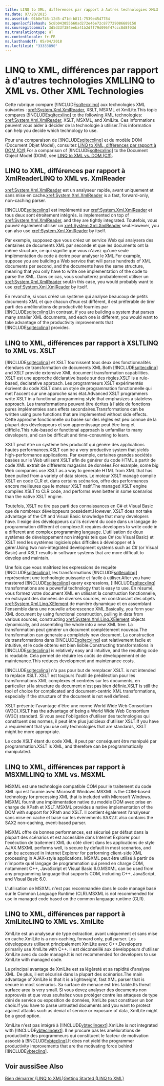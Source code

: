 ```yaml
---
title: LINQ to XML, différences par rapport à Autres technologies XML3
ms.date: 07/20/2015
ms.assetid: 01b8e746-12d3-471d-b811-7539e4547784
ms.openlocfilehash: 5c8b043055660ad272e46e72c877729086689158
ms.sourcegitcommit: 3d5d33f384eeba41b2dff79d096f47ccc8d8f03d
ms.translationtype: HT
ms.contentlocale: fr-FR
ms.lasthandoff: 05/04/2018
ms.locfileid: "33333890"
---
```

# <a name="linq-to-xml-vs-other-xml-technologies"></a><span data-ttu-id="cc526-102">LINQ to XML, différences par rapport à d'autres technologies XML</span><span class="sxs-lookup"><span data-stu-id="cc526-102">LINQ to XML vs. Other XML Technologies</span></span>
<span data-ttu-id="cc526-103">Cette rubrique compare [!INCLUDE[sqltecxlinq](~/includes/sqltecxlinq-md.md)] aux technologies XML suivantes : <xref:System.Xml.XmlReader>, XSLT, MSXML et XmlLite.</span><span class="sxs-lookup"><span data-stu-id="cc526-103">This topic compares [!INCLUDE[sqltecxlinq](~/includes/sqltecxlinq-md.md)] to the following XML technologies: <xref:System.Xml.XmlReader>, XSLT, MSXML, and XmlLite.</span></span> <span data-ttu-id="cc526-104">Ces informations peuvent vous aider à décider de la technologie à utiliser.</span><span class="sxs-lookup"><span data-stu-id="cc526-104">This information can help you decide which technology to use.</span></span>  
  
 <span data-ttu-id="cc526-105">Pour une comparaison de [!INCLUDE[sqltecxlinq](~/includes/sqltecxlinq-md.md)] et du modèle DOM (Document Objet Model), consultez [LINQ to XML, différences par rapport à DOM (C#)](../../../../csharp/programming-guide/concepts/linq/linq-to-xml-vs-dom.md).</span><span class="sxs-lookup"><span data-stu-id="cc526-105">For a comparison of [!INCLUDE[sqltecxlinq](~/includes/sqltecxlinq-md.md)] to the Document Object Model (DOM), see [LINQ to XML vs. DOM (C#)](../../../../csharp/programming-guide/concepts/linq/linq-to-xml-vs-dom.md).</span></span>  
  
## <a name="linq-to-xml-vs-xmlreader"></a><span data-ttu-id="cc526-106">LINQ to XML, différences par rapport à XmlReader</span><span class="sxs-lookup"><span data-stu-id="cc526-106">LINQ to XML vs. XmlReader</span></span>  
 <span data-ttu-id="cc526-107"><xref:System.Xml.XmlReader> est un analyseur rapide, avant uniquement et sans mise en cache.</span><span class="sxs-lookup"><span data-stu-id="cc526-107"><xref:System.Xml.XmlReader> is a fast, forward-only, non-caching parser.</span></span>  
  
 [!INCLUDE[sqltecxlinq](~/includes/sqltecxlinq-md.md)]<span data-ttu-id="cc526-108"> est implémenté sur <xref:System.Xml.XmlReader> et tous deux sont étroitement intégrés.</span><span class="sxs-lookup"><span data-stu-id="cc526-108"> is implemented on top of <xref:System.Xml.XmlReader>, and they are tightly integrated.</span></span> <span data-ttu-id="cc526-109">Toutefois, vous pouvez également utiliser un <xref:System.Xml.XmlReader> seul.</span><span class="sxs-lookup"><span data-stu-id="cc526-109">However, you can also use <xref:System.Xml.XmlReader> by itself.</span></span>  
  
 <span data-ttu-id="cc526-110">Par exemple, supposez que vous créez un service Web qui analysera des centaines de documents XML par seconde et que les documents ont la même structure, ce qui signifie que vous n'avez qu'une seule implémentation du code à écrire pour analyser le XML.</span><span class="sxs-lookup"><span data-stu-id="cc526-110">For example, suppose you are building a Web service that will parse hundreds of XML documents per second, and the documents have the same structure, meaning that you only have to write one implementation of the code to parse the XML.</span></span> <span data-ttu-id="cc526-111">Dans ce cas, vous souhaiterez probablement utiliser un <xref:System.Xml.XmlReader> seul.</span><span class="sxs-lookup"><span data-stu-id="cc526-111">In this case, you would probably want to use <xref:System.Xml.XmlReader> by itself.</span></span>  
  
 <span data-ttu-id="cc526-112">En revanche, si vous créez un système qui analyse beaucoup de petits documents XML et que chacun d’eux est différent, il est préférable de tirer parti des améliorations de productivité fournies par [!INCLUDE[sqltecxlinq](~/includes/sqltecxlinq-md.md)].</span><span class="sxs-lookup"><span data-stu-id="cc526-112">In contrast, if you are building a system that parses many smaller XML documents, and each one is different, you would want to take advantage of the productivity improvements that [!INCLUDE[sqltecxlinq](~/includes/sqltecxlinq-md.md)] provides.</span></span>  
  
## <a name="linq-to-xml-vs-xslt"></a><span data-ttu-id="cc526-113">LINQ to XML, différences par rapport à XSLT</span><span class="sxs-lookup"><span data-stu-id="cc526-113">LINQ to XML vs. XSLT</span></span>  
 <span data-ttu-id="cc526-114">[!INCLUDE[sqltecxlinq](~/includes/sqltecxlinq-md.md)] et XSLT fournissent tous deux des fonctionnalités étendues de transformation de documents XML.</span><span class="sxs-lookup"><span data-stu-id="cc526-114">Both [!INCLUDE[sqltecxlinq](~/includes/sqltecxlinq-md.md)] and XSLT provide extensive XML document transformation capabilities.</span></span> <span data-ttu-id="cc526-115">XSLT est une approche déclarative basée sur des règles.</span><span class="sxs-lookup"><span data-stu-id="cc526-115">XSLT is a rule-based, declarative approach.</span></span> <span data-ttu-id="cc526-116">Les programmeurs XSLT expérimentés écrivent du code XSLT dans un style de programmation fonctionnelle qui met l'accent sur une approche sans état.</span><span class="sxs-lookup"><span data-stu-id="cc526-116">Advanced XSLT programmers write XSLT in a functional programming style that emphasizes a stateless approach.</span></span> <span data-ttu-id="cc526-117">Les transformations peuvent être écrites à l'aide de fonctions pures implémentées sans effets secondaires.</span><span class="sxs-lookup"><span data-stu-id="cc526-117">Transformations can be written using pure functions that are implemented without side effects.</span></span> <span data-ttu-id="cc526-118">Cette approche fonctionnelle ou basée sur des règles est peu connue de la plupart des développeurs et son apprentissage peut être long et difficile.</span><span class="sxs-lookup"><span data-stu-id="cc526-118">This rule-based or functional approach is unfamiliar to many developers, and can be difficult and time-consuming to learn.</span></span>  
  
 <span data-ttu-id="cc526-119">XSLT peut être un système très productif qui génère des applications hautes performances.</span><span class="sxs-lookup"><span data-stu-id="cc526-119">XSLT can be a very productive system that yields high-performance applications.</span></span> <span data-ttu-id="cc526-120">Par exemple, certaines grandes sociétés basées sur le Web utilisent XSLT afin de générer du code HTML à partir de code XML extrait de différents magasins de données.</span><span class="sxs-lookup"><span data-stu-id="cc526-120">For example, some big Web companies use XSLT as a way to generate HTML from XML that has been pulled from a variety of data stores.</span></span> <span data-ttu-id="cc526-121">Le moteur XSLT managé compile XSLT en code CLR et, dans certains scénarios, offre des performances encore meilleures que le moteur XSLT natif.</span><span class="sxs-lookup"><span data-stu-id="cc526-121">The managed XSLT engine compiles XSLT to CLR code, and performs even better in some scenarios than the native XSLT engine.</span></span>  
  
 <span data-ttu-id="cc526-122">Toutefois, XSLT ne tire pas parti des connaissances en C# et Visual Basic que de nombreux développeurs possèdent.</span><span class="sxs-lookup"><span data-stu-id="cc526-122">However, XSLT does not take advantage of the C# and Visual Basic knowledge that many developers have.</span></span> <span data-ttu-id="cc526-123">Il exige des développeurs qu'ils écrivent du code dans un langage de programmation différent et complexe.</span><span class="sxs-lookup"><span data-stu-id="cc526-123">It requires developers to write code in a different and complex programming language.</span></span> <span data-ttu-id="cc526-124">L'utilisation de deux systèmes de développement non intégrés tels que C# (ou Visual Basic) et XSLT rend les systèmes logiciels plus difficiles à développer et à gérer.</span><span class="sxs-lookup"><span data-stu-id="cc526-124">Using two non-integrated development systems such as C# (or Visual Basic) and XSLT results in software systems that are more difficult to develop and maintain.</span></span>  
  
 <span data-ttu-id="cc526-125">Une fois que vous maîtrisez les expressions de requête [!INCLUDE[sqltecxlinq](~/includes/sqltecxlinq-md.md)], les transformations [!INCLUDE[sqltecxlinq](~/includes/sqltecxlinq-md.md)] représentent une technologie puissante et facile à utiliser.</span><span class="sxs-lookup"><span data-stu-id="cc526-125">After you have mastered [!INCLUDE[sqltecxlinq](~/includes/sqltecxlinq-md.md)] query expressions, [!INCLUDE[sqltecxlinq](~/includes/sqltecxlinq-md.md)] transformations are a powerful technology that is easy to use.</span></span> <span data-ttu-id="cc526-126">En résumé, vous formez votre document XML en utilisant la construction fonctionnelle, en extrayant des données de diverses sources, en construisant des objets <xref:System.Xml.Linq.XElement> de manière dynamique et en assemblant l'ensemble dans une nouvelle arborescence XML.</span><span class="sxs-lookup"><span data-stu-id="cc526-126">Basically, you form your XML document by using functional construction, pulling in data from various sources, constructing <xref:System.Xml.Linq.XElement> objects dynamically, and assembling the whole into a new XML tree.</span></span> <span data-ttu-id="cc526-127">La transformation peut générer un document complètement nouveau.</span><span class="sxs-lookup"><span data-stu-id="cc526-127">The transformation can generate a completely new document.</span></span> <span data-ttu-id="cc526-128">La construction de transformations dans [!INCLUDE[sqltecxlinq](~/includes/sqltecxlinq-md.md)] est relativement facile et intuitive, et le code obtenu est bien lisible.</span><span class="sxs-lookup"><span data-stu-id="cc526-128">Constructing transformations in [!INCLUDE[sqltecxlinq](~/includes/sqltecxlinq-md.md)] is relatively easy and intuitive, and the resulting code is readable.</span></span> <span data-ttu-id="cc526-129">Cela permet de réduire les coûts de développement et de maintenance.</span><span class="sxs-lookup"><span data-stu-id="cc526-129">This reduces development and maintenance costs.</span></span>  
  
 [!INCLUDE[sqltecxlinq](~/includes/sqltecxlinq-md.md)]<span data-ttu-id="cc526-130"> n'a pas pour but de remplacer XSLT.</span><span class="sxs-lookup"><span data-stu-id="cc526-130"> is not intended to replace XSLT.</span></span> <span data-ttu-id="cc526-131">XSLT est toujours l'outil de prédilection pour les transformations XML complexes et centrées sur les documents, en particulier si la structure du document n'est pas bien définie.</span><span class="sxs-lookup"><span data-stu-id="cc526-131">XSLT is still the tool of choice for complicated and document-centric XML transformations, especially if the structure of the document is not well defined.</span></span>  
  
 <span data-ttu-id="cc526-132">XSLT présente l'avantage d'être une norme World Wide Web Consortium (W3C).</span><span class="sxs-lookup"><span data-stu-id="cc526-132">XSLT has the advantage of being a World Wide Web Consortium (W3C) standard.</span></span> <span data-ttu-id="cc526-133">Si vous avez l'obligation d'utiliser des technologies qui constituent des normes, il peut être plus judicieux d'utiliser XSLT.</span><span class="sxs-lookup"><span data-stu-id="cc526-133">If you have a requirement that you use only technologies that are standards, XSLT might be more appropriate.</span></span>  
  
 <span data-ttu-id="cc526-134">Le code XSLT étant du code XML, il peut par conséquent être manipulé par programmation.</span><span class="sxs-lookup"><span data-stu-id="cc526-134">XSLT is XML, and therefore can be programmatically manipulated.</span></span>  
  
## <a name="linq-to-xml-vs-msxml"></a><span data-ttu-id="cc526-135">LINQ to XML, différences par rapport à MSXML</span><span class="sxs-lookup"><span data-stu-id="cc526-135">LINQ to XML vs. MSXML</span></span>  
 <span data-ttu-id="cc526-136">MSXML est une technologie compatible COM pour le traitement du code XML qui est fournie avec Microsoft Windows.</span><span class="sxs-lookup"><span data-stu-id="cc526-136">MSXML is the COM-based technology for processing XML that is included with Microsoft Windows.</span></span> <span data-ttu-id="cc526-137">MSXML fournit une implémentation native du modèle DOM avec prise en charge de XPath et XSLT.</span><span class="sxs-lookup"><span data-stu-id="cc526-137">MSXML provides a native implementation of the DOM with support for XPath and XSLT.</span></span> <span data-ttu-id="cc526-138">Il contient également l'analyseur sans mise en cache et basé sur les événements SAX2.</span><span class="sxs-lookup"><span data-stu-id="cc526-138">It also contains the SAX2 non-caching, event-based parser.</span></span>  
  
 <span data-ttu-id="cc526-139">MSXML offre de bonnes performances, est sécurisé par défaut dans la plupart des scénarios et est accessible dans Internet Explorer pour l'exécution de traitement XML du côté client dans les applications de style AJAX.</span><span class="sxs-lookup"><span data-stu-id="cc526-139">MSXML performs well, is secure by default in most scenarios, and can be accessed in Internet Explorer for performing client-side XML processing in AJAX-style applications.</span></span> <span data-ttu-id="cc526-140">MSXML peut être utilisé à partir de n’importe quel langage de programmation qui prend en charge COM, notamment C++, JavaScript et Visual Basic 6.0.</span><span class="sxs-lookup"><span data-stu-id="cc526-140">MSXML can be used from any programming language that supports COM, including C++, JavaScript, and Visual Basic 6.0.</span></span>  
  
 <span data-ttu-id="cc526-141">L'utilisation de MSXML n'est pas recommandée dans le code managé basé sur le Common Language Runtime (CLR).</span><span class="sxs-lookup"><span data-stu-id="cc526-141">MSXML is not recommended for use in managed code based on the common language runtime (CLR).</span></span>  
  
## <a name="linq-to-xml-vs-xmllite"></a><span data-ttu-id="cc526-142">LINQ to XML, différences par rapport à XmlLite</span><span class="sxs-lookup"><span data-stu-id="cc526-142">LINQ to XML vs. XmlLite</span></span>  
 <span data-ttu-id="cc526-143">XmlLite est un analyseur de type extraction, avant uniquement et sans mise en cache.</span><span class="sxs-lookup"><span data-stu-id="cc526-143">XmlLite is a non-caching, forward only, pull parser.</span></span> <span data-ttu-id="cc526-144">Les développeurs utilisent principalement XmlLite avec C++.</span><span class="sxs-lookup"><span data-stu-id="cc526-144">Developers primarily use XmlLite with C++.</span></span> <span data-ttu-id="cc526-145">Il est déconseillé aux développeurs d'utiliser XmlLite avec du code managé.</span><span class="sxs-lookup"><span data-stu-id="cc526-145">It is not recommended for developers to use XmlLite with managed code.</span></span>  
  
 <span data-ttu-id="cc526-146">Le principal avantage de XmlLite est sa légèreté et sa rapidité d'analyse XML. De plus, il est sécurisé dans la plupart des scénarios.</span><span class="sxs-lookup"><span data-stu-id="cc526-146">The main advantage of XmlLite is that it is a lightweight, fast XML parser that is secure in most scenarios.</span></span> <span data-ttu-id="cc526-147">Sa surface de menace est très faible.</span><span class="sxs-lookup"><span data-stu-id="cc526-147">Its threat surface area is very small.</span></span> <span data-ttu-id="cc526-148">Si vous devez analyser des documents non approuvés et que vous souhaitez vous protéger contre les attaques de type déni de service ou exposition de données, XmlLite peut constituer un bon choix.</span><span class="sxs-lookup"><span data-stu-id="cc526-148">If you have to parse untrusted documents and you want to protect against attacks such as denial of service or exposure of data, XmlLite might be a good option.</span></span>  
  
 <span data-ttu-id="cc526-149">XmlLite n'est pas intégré à [!INCLUDE[vbteclinqext](~/includes/vbteclinqext-md.md)].</span><span class="sxs-lookup"><span data-stu-id="cc526-149">XmlLite is not integrated with [!INCLUDE[vbteclinqext](~/includes/vbteclinqext-md.md)].</span></span> <span data-ttu-id="cc526-150">Il ne procure pas les améliorations de productivité des programmeurs qui constituent le facteur de motivation associé à [!INCLUDE[vbteclinq](~/includes/vbteclinq-md.md)].</span><span class="sxs-lookup"><span data-stu-id="cc526-150">It does not yield the programmer productivity improvements that are the motivating force behind [!INCLUDE[vbteclinq](~/includes/vbteclinq-md.md)].</span></span>  
  
## <a name="see-also"></a><span data-ttu-id="cc526-151">Voir aussi</span><span class="sxs-lookup"><span data-stu-id="cc526-151">See Also</span></span>  
 [<span data-ttu-id="cc526-152">Bien démarrer (LINQ to XML)</span><span class="sxs-lookup"><span data-stu-id="cc526-152">Getting Started (LINQ to XML)</span></span>](../../../../csharp/programming-guide/concepts/linq/getting-started-linq-to-xml.md)
